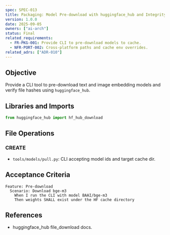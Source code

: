```yaml
---
spec: SPEC-013
title: Packaging: Model Pre-download with huggingface_hub and Integrity Checks
version: 1.0.0
date: 2025-09-05
owners: ["ai-arch"]
status: Final
related_requirements:
  - FR-PKG-001: Provide CLI to pre-download models to cache.
  - NFR-PORT-002: Cross-platform paths and cache env overrides.
related_adrs: ["ADR-010"]
---
```



## Objective

Provide a CLI tool to pre-download text and image embedding models and verify file hashes using `huggingface_hub`.

## Libraries and Imports

```python
from huggingface_hub import hf_hub_download
```

## File Operations

### CREATE

- `tools/models/pull.py`: CLI accepting model ids and target cache dir.

## Acceptance Criteria

```gherkin
Feature: Pre-download
  Scenario: Download bge-m3
    When I run the CLI with model BAAI/bge-m3
    Then weights SHALL exist under the HF cache directory
```

## References

- huggingface_hub file_download docs.
